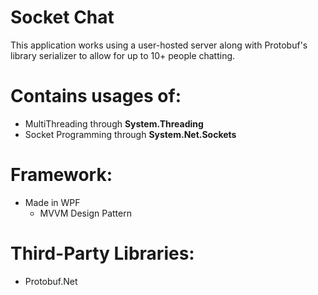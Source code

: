 # Socket Chat

This application works using a user-hosted server along with Protobuf's library serializer to allow for up to 10+ people chatting.

# Contains usages of:
* MultiThreading through **System.Threading**
* Socket Programming through **System.Net.Sockets**

# Framework:
* Made in WPF
     * MVVM Design Pattern
 
 # Third-Party Libraries:
 * Protobuf.Net
